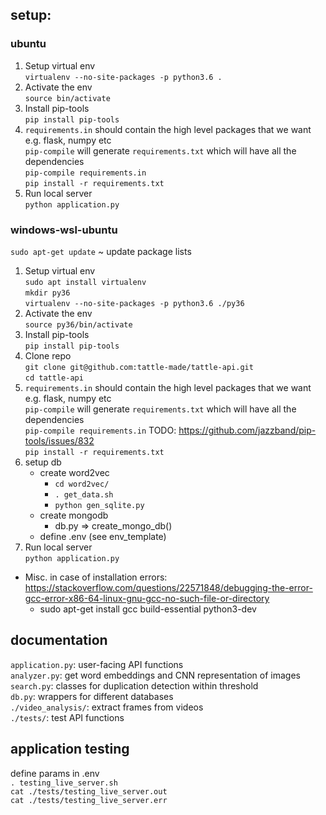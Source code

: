 ## setup:
### ubuntu
1.  Setup virtual env  
    `virtualenv --no-site-packages -p python3.6 .`
2. Activate the env  
    `source bin/activate`
3. Install pip-tools  
    `pip install pip-tools`
4. `requirements.in` should contain the high level packages that we want e.g.
   flask, numpy etc   
   `pip-compile` will generate `requirements.txt` which will have all the dependencies  
    `pip-compile requirements.in`  
    `pip install -r requirements.txt`  
5. Run local server  
    `python application.py`

<!-- ### windows-conda-git-bash [failing]
1.  setup conda env  
    `conda create -n tattle python=3.6`
2. Activate the env  
    `conda activate tattle`
3. Install pip-tools  
    `pip install pip-tools`
4. `requirements.in` should contain the high level packages that we want e.g.
   flask, numpy etc
   `pip-compile` will generate `requirements.txt` which will have all the dependencies  
    `pip-compile requirements.in`  TODO: this step fails  
    `pip install -r requirements.txt`  
        - TODO: this fails on torch==1.1.0,  
        - and fasttext due to bad VisualStudio C++ install, issue: https://stackoverflow.com/questions/14372706/visual-studio-cant-build-due-to-rc-exe
    Fix run this prior:  
    `pip3 install torch===1.1.0 torchvision===0.3.0 -f https://download.pytorch.org/whl/torch_stable.html`
5. Run local server
    `python application.py` -->

### windows-wsl-ubuntu
`sudo apt-get update` ~ update package lists
1.  Setup virtual env   
    `sudo apt install virtualenv`  
    `mkdir py36`  
    `virtualenv --no-site-packages -p python3.6 ./py36`
2. Activate the env  
    `source py36/bin/activate`
3. Install pip-tools  
    `pip install pip-tools`     
4. Clone repo  
    `git clone git@github.com:tattle-made/tattle-api.git`  
    `cd tattle-api`
4. `requirements.in` should contain the high level packages that we want e.g.
   flask, numpy etc  
   `pip-compile` will generate `requirements.txt` which will have all the dependencies  
    `pip-compile requirements.in`  TODO: https://github.com/jazzband/pip-tools/issues/832  
    `pip install -r requirements.txt`
5. setup db
    - create word2vec
        - `cd word2vec/`
        - `. get_data.sh`
        - `python gen_sqlite.py`
    - create mongodb
        - db.py => create_mongo_db()
    - define .env (see env_template)
5. Run local server  
    `python application.py`  

- Misc. in case of installation errors: https://stackoverflow.com/questions/22571848/debugging-the-error-gcc-error-x86-64-linux-gnu-gcc-no-such-file-or-directory
    - sudo apt-get install gcc build-essential python3-dev

## documentation
`application.py`: user-facing API functions  
`analyzer.py`: get word embeddings and CNN representation of images  
`search.py`: classes for duplication detection within threshold  
`db.py`: wrappers for different databases  
`./video_analysis/`: extract frames from videos    
`./tests/`: test API functions

## application testing
define params in .env  
`. testing_live_server.sh`  
`cat ./tests/testing_live_server.out`  
`cat ./tests/testing_live_server.err`

